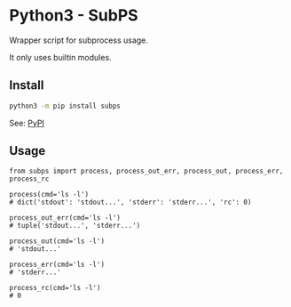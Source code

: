 # Python3 - SubPS

Wrapper script for subprocess usage.

It only uses builtin modules.

## Install

```bash
python3 -m pip install subps
```

See: [PyPI](https://pypi.org/project/subps/)

## Usage

```python3
from subps import process, process_out_err, process_out, process_err, process_rc

process(cmd='ls -l')
# dict('stdout': 'stdout...', 'stderr': 'stderr...', 'rc': 0)

process_out_err(cmd='ls -l')
# tuple('stdout...', 'stderr...')

process_out(cmd='ls -l')
# 'stdout...'

process_err(cmd='ls -l')
# 'stderr...'

process_rc(cmd='ls -l')
# 0
```
